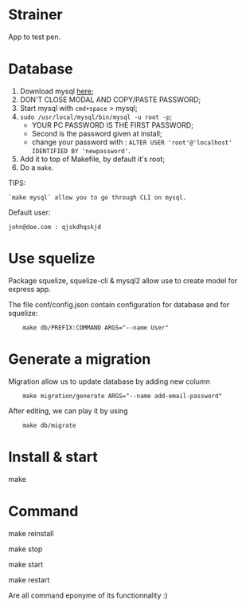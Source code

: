 Strainer
========

App to test pen.

Database
========

1. Download mysql [here](https://dev.mysql.com/downloads/file/?id=472883);
2. DON'T CLOSE MODAL AND COPY/PASTE PASSWORD;
3. Start mysql with `cmd+space` > mysql;
4. `sudo /usr/local/mysql/bin/mysql -u root -p`;
    * YOUR PC PASSWORD IS THE FIRST PASSWORD;
    * Second is the password given at install;
    * change your password with : `ALTER USER 'root'@'localhost' IDENTIFIED BY 'newpassword'`.
5. Add it to top of Makefile, by default it's root;
6. Do a `make`.

TIPS:

	`make mysql` allow you to go through CLI on mysql.

Default user:

	john@doe.com : qjskdhqskjd

Use squelize
============

Package squelize, squelize-cli & mysql2 allow use to create model for express app.

The file conf/config.json contain configuration for database and for squelize:

```
	make db/PREFIX:COMMAND ARGS="--name User"
```

Generate a migration
===================

Migration allow us to update database by adding new column


```
	make migration/generate ARGS="--name add-email-password"
```

After editing, we can play it by using

```
	make db/migrate
```

Install & start
===============

make

Command
=======

make reinstall

make stop

make start

make restart



Are all command eponyme of its functionnality :)